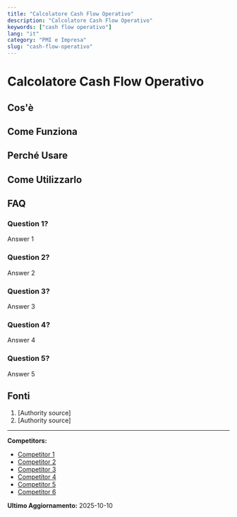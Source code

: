 ```yaml
---
title: "Calcolatore Cash Flow Operativo"
description: "Calcolatore Cash Flow Operativo"
keywords: ["cash flow operativo"]
lang: "it"
category: "PMI e Impresa"
slug: "cash-flow-operativo"
---
```


# Calcolatore Cash Flow Operativo

<!-- TODO: Add introduction -->

## Cos'è

<!-- TODO: Explain what this calculator does -->

## Come Funziona

<!-- TODO: Explain methodology -->

## Perché Usare

<!-- TODO: List benefits -->

## Come Utilizzarlo

<!-- TODO: Step-by-step guide -->

## FAQ

### Question 1?
Answer 1

### Question 2?
Answer 2

### Question 3?
Answer 3

### Question 4?
Answer 4

### Question 5?
Answer 5

## Fonti

1. [Authority source]
2. [Authority source]

---

**Competitors:**
- [Competitor 1](https://sibill.com/cash-flow-aziendale/cash-flow-operativo-cose-e-come-si-calcola/)
- [Competitor 2](https://esperto-business-plan.eu/cash-flow-operativo/)
- [Competitor 3](https://agicap.com/it/articolo/cash-flow-operativo/)
- [Competitor 4](https://www.cashflow.it/cash-flow-operativo-cose-e-come-si-calcola/)
- [Competitor 5](https://www.bpexcel.it/il-cash-flow/)
- [Competitor 6](https://www.easycashflow.it/blog/calcolare-cashflow-aziendale-come-farlo/)

**Ultimo Aggiornamento:** 2025-10-10
